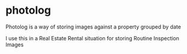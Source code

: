 # photolog

Photolog is a way of storing images against a property grouped by date

I use this in a Real Estate Rental situation for storing Routine Inspection Images

